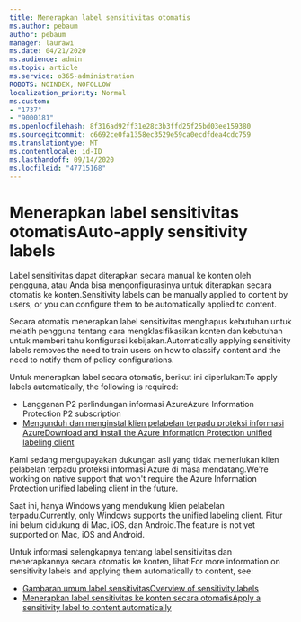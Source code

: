 ```yaml
---
title: Menerapkan label sensitivitas otomatis
ms.author: pebaum
author: pebaum
manager: laurawi
ms.date: 04/21/2020
ms.audience: admin
ms.topic: article
ms.service: o365-administration
ROBOTS: NOINDEX, NOFOLLOW
localization_priority: Normal
ms.custom:
- "1737"
- "9000181"
ms.openlocfilehash: 8f316ad92ff31e28c3b3ffd25f25bd03ee159380
ms.sourcegitcommit: c6692ce0fa1358ec3529e59ca0ecdfdea4cdc759
ms.translationtype: MT
ms.contentlocale: id-ID
ms.lasthandoff: 09/14/2020
ms.locfileid: "47715168"
---
```

# <a name="auto-apply-sensitivity-labels"></a><span data-ttu-id="a85f4-102">Menerapkan label sensitivitas otomatis</span><span class="sxs-lookup"><span data-stu-id="a85f4-102">Auto-apply sensitivity labels</span></span>

<span data-ttu-id="a85f4-103">Label sensitivitas dapat diterapkan secara manual ke konten oleh pengguna, atau Anda bisa mengonfigurasinya untuk diterapkan secara otomatis ke konten.</span><span class="sxs-lookup"><span data-stu-id="a85f4-103">Sensitivity labels can be manually applied to content by users, or you can configure them to be automatically applied to content.</span></span>

<span data-ttu-id="a85f4-104">Secara otomatis menerapkan label sensitivitas menghapus kebutuhan untuk melatih pengguna tentang cara mengklasifikasikan konten dan kebutuhan untuk memberi tahu konfigurasi kebijakan.</span><span class="sxs-lookup"><span data-stu-id="a85f4-104">Automatically applying sensitivity labels removes the need to train users on how to classify content and the need to notify them of policy configurations.</span></span>

<span data-ttu-id="a85f4-105">Untuk menerapkan label secara otomatis, berikut ini diperlukan:</span><span class="sxs-lookup"><span data-stu-id="a85f4-105">To apply labels automatically, the following is required:</span></span>

- <span data-ttu-id="a85f4-106">Langganan P2 perlindungan informasi Azure</span><span class="sxs-lookup"><span data-stu-id="a85f4-106">Azure Information Protection P2 subscription</span></span>
- [<span data-ttu-id="a85f4-107">Mengunduh dan menginstal klien pelabelan terpadu proteksi informasi Azure</span><span class="sxs-lookup"><span data-stu-id="a85f4-107">Download and install the Azure Information Protection unified labeling client</span></span>](https://docs.microsoft.com/azure/information-protection/rms-client/install-unifiedlabelingclient-app)

<span data-ttu-id="a85f4-108">Kami sedang mengupayakan dukungan asli yang tidak memerlukan klien pelabelan terpadu proteksi informasi Azure di masa mendatang.</span><span class="sxs-lookup"><span data-stu-id="a85f4-108">We're working on native support that won't require the Azure Information Protection unified labeling client in the future.</span></span>

<span data-ttu-id="a85f4-109">Saat ini, hanya Windows yang mendukung klien pelabelan terpadu.</span><span class="sxs-lookup"><span data-stu-id="a85f4-109">Currently, only Windows supports the unified labeling client.</span></span>  <span data-ttu-id="a85f4-110">Fitur ini belum didukung di Mac, iOS, dan Android.</span><span class="sxs-lookup"><span data-stu-id="a85f4-110">The feature is not yet supported on Mac, iOS and Android.</span></span>

<span data-ttu-id="a85f4-111">Untuk informasi selengkapnya tentang label sensitivitas dan menerapkannya secara otomatis ke konten, lihat:</span><span class="sxs-lookup"><span data-stu-id="a85f4-111">For more information on sensitivity labels and applying them automatically to content,  see:</span></span>

- [<span data-ttu-id="a85f4-112">Gambaran umum label sensitivitas</span><span class="sxs-lookup"><span data-stu-id="a85f4-112">Overview of sensitivity labels</span></span>](https://docs.microsoft.com/microsoft-365/compliance/sensitivity-labels)
- [<span data-ttu-id="a85f4-113">Menerapkan label sensitivitas ke konten secara otomatis</span><span class="sxs-lookup"><span data-stu-id="a85f4-113">Apply a sensitivity label to content automatically</span></span>](https://docs.microsoft.com/office365/securitycompliance/apply_sensitivity_label_automatically)